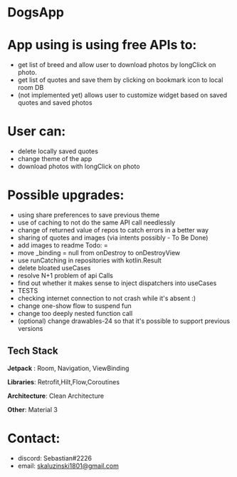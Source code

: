 
# DogsApp

App using is using free APIs to:
=
- get list of breed and allow user to download photos by longClick on photo.
- get list of quotes and save them by clicking on bookmark icon to local room DB
- (not implemented yet) allows user to customize widget based on saved quotes and saved photos

User can:
=
- delete locally saved quotes
- change theme of the app 
- download photos with longClick on photo

Possible upgrades:
=
- using share preferences to save previous theme
- use of caching to not do the same API call needlessly 
- change of returned value of repos to catch errors in a better way
- sharing of quotes and images (via intents possibly - To Be Done)
- add images to readme
Todo:
=
- move _binding = null from onDestroy to onDestroyView
- use runCatching in repositories with kotlin.Result
- delete bloated useCases
- resolve N+1 problem of api Calls
- find out whether it makes sense to inject dispatchers into useCases
- TESTS
- checking internet connection to not crash while it's absent :)
- change one-show flow to suspend fun
- change too deeply nested function call
- (optional) change drawables-24 so that it's possible to support previous versions
 

## Tech Stack

**Jetpack** : Room, Navigation, ViewBinding

**Libraries**: Retrofit,Hilt,Flow,Coroutines

**Architecture**: Clean Architecture

**Other**: Material 3

Contact:
=
 - discord: Sebastian#2226
 - email: skaluzinski1801@gmail.com
